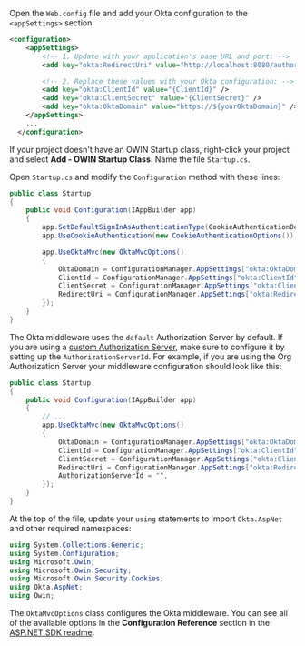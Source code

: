 Open the `Web.config` file and add your Okta configuration to the `<appSettings>` section:

```xml
<configuration>
    <appSettings>
        <!-- 1. Update with your application's base URL and port: -->
        <add key="okta:RedirectUri" value="http://localhost:8080/authorization-code/callback" />

        <!-- 2. Replace these values with your Okta configuration: -->
        <add key="okta:ClientId" value="{ClientId}" />
        <add key="okta:ClientSecret" value="{ClientSecret}" />
        <add key="okta:OktaDomain" value="https://${yourOktaDomain}" />
    </appSettings>
    ...
  </configuration>
```

If your project doesn't have an OWIN Startup class, right-click your project and select **Add - OWIN Startup Class**. Name the file `Startup.cs`.

Open `Startup.cs` and modify the `Configuration` method with these lines:

```csharp
public class Startup
{
    public void Configuration(IAppBuilder app)
    {
        app.SetDefaultSignInAsAuthenticationType(CookieAuthenticationDefaults.AuthenticationType);
        app.UseCookieAuthentication(new CookieAuthenticationOptions());

        app.UseOktaMvc(new OktaMvcOptions()
        {
            OktaDomain = ConfigurationManager.AppSettings["okta:OktaDomain"],
            ClientId = ConfigurationManager.AppSettings["okta:ClientId"],
            ClientSecret = ConfigurationManager.AppSettings["okta:ClientSecret"],
            RedirectUri = ConfigurationManager.AppSettings["okta:RedirectUri"],
        });
    }
}
```

The Okta middleware uses the `default` Authorization Server by default. If you are using a [custom Authorization Server](https://developer.okta.com/docs/concepts/auth-servers/), make sure to configure it by setting up the `AuthorizationServerId`. For example, if you are using the Org Authorization Server your middleware configuration should look like this: 

```csharp
public class Startup
{
    public void Configuration(IAppBuilder app)
    {
        // ...
        app.UseOktaMvc(new OktaMvcOptions()
        {
            OktaDomain = ConfigurationManager.AppSettings["okta:OktaDomain"],
            ClientId = ConfigurationManager.AppSettings["okta:ClientId"],
            ClientSecret = ConfigurationManager.AppSettings["okta:ClientSecret"],
            RedirectUri = ConfigurationManager.AppSettings["okta:RedirectUri"],
            AuthorizationServerId = "",
        });
    }
}
```

At the top of the file, update your `using` statements to import `Okta.AspNet` and other required namespaces:

```csharp
using System.Collections.Generic;
using System.Configuration;
using Microsoft.Owin;
using Microsoft.Owin.Security;
using Microsoft.Owin.Security.Cookies;
using Okta.AspNet;
using Owin;
```

The `OktaMvcOptions` class configures the Okta middleware. You can see all of the available options in the **Configuration Reference** section in the [ASP.NET SDK readme](https://github.com/okta/okta-aspnet/blob/master/docs/aspnet4x-mvc.md#configuration-reference).
